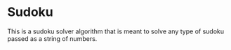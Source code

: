 # Sudoku
This is a sudoku solver algorithm that is meant to solve any type of sudoku passed as a string of numbers.
